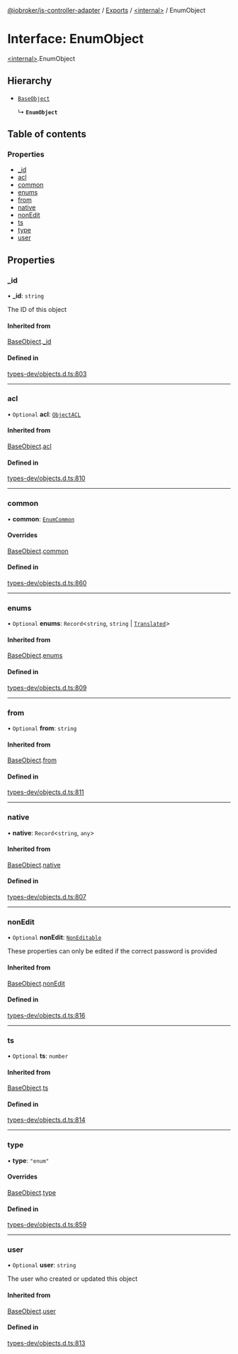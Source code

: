 [@iobroker/js-controller-adapter](../README.md) / [Exports](../modules.md) / [\<internal\>](../modules/internal_.md) / EnumObject

# Interface: EnumObject

[\<internal\>](../modules/internal_.md).EnumObject

## Hierarchy

- [`BaseObject`](internal_.BaseObject.md)

  ↳ **`EnumObject`**

## Table of contents

### Properties

- [\_id](internal_.EnumObject.md#_id)
- [acl](internal_.EnumObject.md#acl)
- [common](internal_.EnumObject.md#common)
- [enums](internal_.EnumObject.md#enums)
- [from](internal_.EnumObject.md#from)
- [native](internal_.EnumObject.md#native)
- [nonEdit](internal_.EnumObject.md#nonedit)
- [ts](internal_.EnumObject.md#ts)
- [type](internal_.EnumObject.md#type)
- [user](internal_.EnumObject.md#user)

## Properties

### \_id

• **\_id**: `string`

The ID of this object

#### Inherited from

[BaseObject](internal_.BaseObject.md).[_id](internal_.BaseObject.md#_id)

#### Defined in

[types-dev/objects.d.ts:803](https://github.com/ioBroker/ioBroker.js-controller/blob/56d9e4a2e/packages/types-dev/objects.d.ts#L803)

___

### acl

• `Optional` **acl**: [`ObjectACL`](internal_.ObjectACL.md)

#### Inherited from

[BaseObject](internal_.BaseObject.md).[acl](internal_.BaseObject.md#acl)

#### Defined in

[types-dev/objects.d.ts:810](https://github.com/ioBroker/ioBroker.js-controller/blob/56d9e4a2e/packages/types-dev/objects.d.ts#L810)

___

### common

• **common**: [`EnumCommon`](internal_.EnumCommon.md)

#### Overrides

[BaseObject](internal_.BaseObject.md).[common](internal_.BaseObject.md#common)

#### Defined in

[types-dev/objects.d.ts:860](https://github.com/ioBroker/ioBroker.js-controller/blob/56d9e4a2e/packages/types-dev/objects.d.ts#L860)

___

### enums

• `Optional` **enums**: `Record`\<`string`, `string` \| [`Translated`](../modules/internal_.md#translated)\>

#### Inherited from

[BaseObject](internal_.BaseObject.md).[enums](internal_.BaseObject.md#enums)

#### Defined in

[types-dev/objects.d.ts:809](https://github.com/ioBroker/ioBroker.js-controller/blob/56d9e4a2e/packages/types-dev/objects.d.ts#L809)

___

### from

• `Optional` **from**: `string`

#### Inherited from

[BaseObject](internal_.BaseObject.md).[from](internal_.BaseObject.md#from)

#### Defined in

[types-dev/objects.d.ts:811](https://github.com/ioBroker/ioBroker.js-controller/blob/56d9e4a2e/packages/types-dev/objects.d.ts#L811)

___

### native

• **native**: `Record`\<`string`, `any`\>

#### Inherited from

[BaseObject](internal_.BaseObject.md).[native](internal_.BaseObject.md#native)

#### Defined in

[types-dev/objects.d.ts:807](https://github.com/ioBroker/ioBroker.js-controller/blob/56d9e4a2e/packages/types-dev/objects.d.ts#L807)

___

### nonEdit

• `Optional` **nonEdit**: [`NonEditable`](internal_.NonEditable.md)

These properties can only be edited if the correct password is provided

#### Inherited from

[BaseObject](internal_.BaseObject.md).[nonEdit](internal_.BaseObject.md#nonedit)

#### Defined in

[types-dev/objects.d.ts:816](https://github.com/ioBroker/ioBroker.js-controller/blob/56d9e4a2e/packages/types-dev/objects.d.ts#L816)

___

### ts

• `Optional` **ts**: `number`

#### Inherited from

[BaseObject](internal_.BaseObject.md).[ts](internal_.BaseObject.md#ts)

#### Defined in

[types-dev/objects.d.ts:814](https://github.com/ioBroker/ioBroker.js-controller/blob/56d9e4a2e/packages/types-dev/objects.d.ts#L814)

___

### type

• **type**: ``"enum"``

#### Overrides

[BaseObject](internal_.BaseObject.md).[type](internal_.BaseObject.md#type)

#### Defined in

[types-dev/objects.d.ts:859](https://github.com/ioBroker/ioBroker.js-controller/blob/56d9e4a2e/packages/types-dev/objects.d.ts#L859)

___

### user

• `Optional` **user**: `string`

The user who created or updated this object

#### Inherited from

[BaseObject](internal_.BaseObject.md).[user](internal_.BaseObject.md#user)

#### Defined in

[types-dev/objects.d.ts:813](https://github.com/ioBroker/ioBroker.js-controller/blob/56d9e4a2e/packages/types-dev/objects.d.ts#L813)

